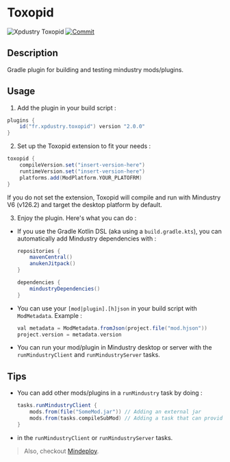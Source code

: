 # Toxopid

![Xpdustry Toxopid](https://repo.xpdustry.fr/api/badge/latest/releases/fr/xpdustry/toxopid?color=00FFFF&name=Toxopid&prefix=v)
[![Commit](https://github.com/Xpdustry/Toxopid/actions/workflows/build.yml/badge.svg?branch=master)](https://github.com/Xpdustry/Toxopid/actions/workflows/build.yml)

## Description

Gradle plugin for building and testing mindustry mods/plugins.

## Usage

1. Add the plugin in your build script :

  ```gradle
  plugins {
      id("fr.xpdustry.toxopid") version "2.0.0"
  }
  ```

2. Set up the Toxopid extension to fit your needs :

  ```gradle
  toxopid {
      compileVersion.set("insert-version-here") 
      runtimeVersion.set("insert-version-here") 
      platforms.add(ModPlatform.YOUR_PLATOFRM)
  }
  ```

  If you do not set the extension, Toxopid will compile and run with Mindustry V6 (v126.2)
  and target the desktop platform by default.

3. Enjoy the plugin. Here's what you can do :

  - If you use the Gradle Kotlin DSL (aka using a `build.gradle.kts`), you can automatically
    add Mindustry dependencies with :
  
    ```gradle
    repositories {
        mavenCentral()
        anukenJitpack()
    }
    
    dependencies {
        mindustryDependencies()
    }
    ```
    
  - You can use your `[mod|plugin].[h]json` in your build script with `ModMetadata`. Example :

    ```gradle
    val metadata = ModMetadata.fromJson(project.file("mod.hjson"))
    project.version = metadata.version
    ```
    
  - You can run your mod/plugin in Mindustry desktop or server with the `runMindustryClient` and
    `runMindustryServer` tasks.

## Tips

- You can add other mods/plugins in a `runMindustry` task by doing :

    ```gradle
    tasks.runMindustryClient {
        mods.from(file("SomeMod.jar")) // Adding an external jar
        mods.from(tasks.compileSubMod) // Adding a task that can provide the jar
    }
    ```

- in the `runMindustryClient` or `runMindustryServer` tasks.

> Also, checkout [Mindeploy](https://github.com/NiChrosia/Mindeploy).
